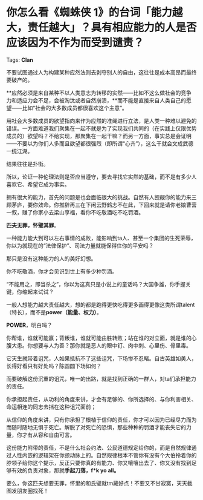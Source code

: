 # 你怎么看《蜘蛛侠 1》的台词「能力越大，责任越大」？具有相应能力的人是否应该因为不作为而受到谴责？

Tags: **Clan**

不要试图通过人为构建某种应然法则去剥夺别人的自由，这往往是成本高昂而最终要破产的。

**应然必须是来自某种不以人类意志为转移的实然——比如不这么做社会的竞争力和适应力会不足，会被淘汰或者自然崩溃，**而不能是直接来自人类自己的愿望——比如“社会的大多数成员都很喜欢这个主意”。

用社会大多数成员的欲望指向来作为应然的准绳进行立法，是人类一种难以避免的错误。一方面难道我们聚集在一起不就是为了实现我们共同的（在实践上仅限优势成员的）欲望吗？不给实现，那聚集在一起干嘛？而另一方面，事实总是会证明——不要以为你们人多而且欲望都很强烈（即所谓“心齐”），这么干就会文成武德一统江湖。

结果往往是扑街。

所以，论证一种伦理法则是否应当遵守，要去寻找它实然的基础，而不是有多少人喜欢它、希望它成为事实。

拥有很大的能力，首先的问题是也会面临很大的挑战。自然有人觊觎你的能力来三顾茅庐，要你效命。你推辞再三在下闲云野鹤志不在此，下回来就是请你老娘曹营一叙，赚了你家小去梁山享福，看你不吃敬酒吃不吃罚酒。

**匹夫无罪，怀璧其罪**。

一种能力能大到可以左右事情的成败，能影响到ta人、甚至一个集团的生死荣辱，你以为就现在的“法律保护”、司法力量就能保得住你的平安吗？

那只是没有这种能力的人的美好幻想。

你不吃敬酒，你才会见识到世上有多少种罚酒。

“不能用之，即当杀之”，你以为这真只是小说上的童话吗？大国争雄，你手握关键，你缩起来试试？

一般人想能力越大责任越大，想的都是跑得更快吃得更多画得更像这类所谓talent（特长），而不是**power（能量、权力）**。

**POWER**，明白吗？

你帮谁，谁就可能赢；背叛谁，谁就可能由胜转败；站在谁的对立面，就是谁的心腹大患。你想要与人为善？那你就是恶人的眼中钉、肉中刺、心里伤、骨里毒。

它天生就带着诅咒，人如果抵抗不了这些诅咒，下场惨不忍睹。自古英雄如美人，长得好看只有好处吗？陈圆圆下场如何？

而要破解这份沉重的诅咒，唯一的出路，就是找到正确的一群人，对ta们承担能力的责任。

你承担起责任，从功利的角度来讲，才会有足够的、你所选择的、与你利害相关、命运相连的同志去挡在这种诅咒面前；

从信仰的角度来讲，只有你承担了根植于信仰的责任，你才可以因为已经尽力而为而随时随地无惧于死亡。解脱了对死亡的恐惧，那些种种的罚酒才能丧失它的力量，你才有从容和自由可言。

这份能力附带的责任，不是什么社会约法、公民道德规定给你的，而是自然规律通过人性内嵌的逻辑架在你颈动脉上的。自然规律根本不管你有没有个大伯拎着你的脖领子给你这个提示，反正只要你真的有能力、你又嚷嚷出去了、你又没有找到足够有效的负责对象，那就**手起刀落，f*k yo all。**

要么，你这匹夫想要无罪，怀里的和氏璧就tm藏好点！不要又不甘寂寞，天天截图发朋友圈找死！



